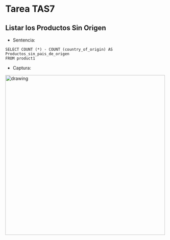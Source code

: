 # Tarea TAS7

## Listar los Productos Sin Origen
- Sentencia:
```
SELECT COUNT (*) - COUNT (country_of_origin) AS Productos_sin_pais_de_origen
FROM product1
```
- Captura:
<img TAREAS-DB="./capturas/Sentence1.png" alt="drawing" width="500"/>